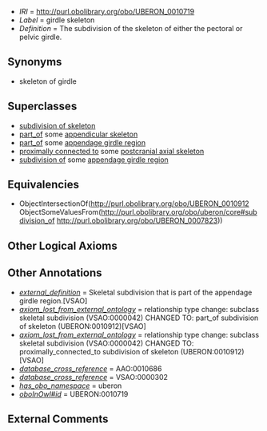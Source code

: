 * *IRI* = http://purl.obolibrary.org/obo/UBERON_0010719
 * *Label* = girdle skeleton
 * *Definition* = The subdivision of the skeleton of either the pectoral or pelvic girdle.

## Synonyms

 * skeleton of girdle

## Superclasses

 * [subdivision of skeleton](../../UBERON/12/UBERON_0010912.md)
 * [part_of](../../BFO/50/BFO_0000050.md) some [appendicular skeleton](../../UBERON/91/UBERON_0002091.md)
 * [part_of](../../BFO/50/BFO_0000050.md) some [appendage girdle region](../../UBERON/23/UBERON_0007823.md)
 * [proximally connected to](../../core#proximally/to/core#proximally_connected_to.md) some [postcranial axial skeleton](../../UBERON/90/UBERON_0002090.md)
 * [subdivision of](../../core#subdivision/of/core#subdivision_of.md) some [appendage girdle region](../../UBERON/23/UBERON_0007823.md)

## Equivalencies

 * ObjectIntersectionOf(<http://purl.obolibrary.org/obo/UBERON_0010912> ObjectSomeValuesFrom(<http://purl.obolibrary.org/obo/uberon/core#subdivision_of> <http://purl.obolibrary.org/obo/UBERON_0007823>))

## Other Logical Axioms


## Other Annotations

 * *[external_definition](../../UBPROP/01/UBPROP_0000001.md)* = Skeletal subdivision that is part of the appendage girdle region.[VSAO]
 * *[axiom_lost_from_external_ontology](../../UBPROP/02/UBPROP_0000002.md)* = relationship type change: subclass skeletal subdivision (VSAO:0000042) CHANGED TO: part_of subdivision of skeleton (UBERON:0010912)[VSAO]
 * *[axiom_lost_from_external_ontology](../../UBPROP/02/UBPROP_0000002.md)* = relationship type change: subclass skeletal subdivision (VSAO:0000042) CHANGED TO: proximally_connected_to subdivision of skeleton (UBERON:0010912)[VSAO]
 * *[database_cross_reference](../../ef/oboInOwl#hasDbXref.md)* = AAO:0010686
 * *[database_cross_reference](../../ef/oboInOwl#hasDbXref.md)* = VSAO:0000302
 * *[has_obo_namespace](../../ce/oboInOwl#hasOBONamespace.md)* = uberon
 * *[oboInOwl#id](../../id/oboInOwl#id.md)* = UBERON:0010719

## External Comments

